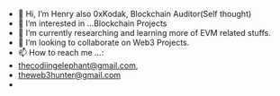 - 👋 Hi, I’m Henry also 0xKodak, Blockchain Auditor(Self thought)
- 👀 I’m interested in ...Blockchain Projects
- 🌱 I’m currently researching and learning more of EVM related stuffs.
- 💞️ I’m looking to collaborate on Web3 Projects.
- 📫 How to reach me ...:
- thecodiingelephant@gmail.com,
- theweb3hunter@gmail.com
- 

<!---
kodakr/kodakr is a ✨ special ✨ repository because its `README.md` (this file) appears on your GitHub profile.
You can click the Preview link to take a look at your changes.
--->
